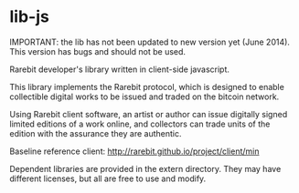lib-js
======

IMPORTANT:  the lib has not been updated to new version yet (June 2014).  This version has bugs and should not be used.


Rarebit developer's library written in client-side javascript.

This library implements the Rarebit protocol, which is designed to enable collectible digital works to be issued and traded on the bitcoin network.

Using Rarebit client software, an artist or author can issue digitally signed limited editions of a work online, and collectors can trade units of the edition with the assurance they are authentic.  

Baseline reference client: <a href="http://rarebit.github.io/project/client/min">http://rarebit.github.io/project/client/min</a>

Dependent libraries are provided in the extern directory.  They may have different licenses, but all are free to use and modify.

